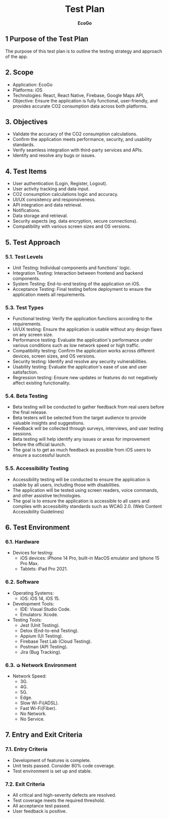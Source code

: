 <!-- PROJECT LOGO -->
<br />
<div align="center">
  <h1 align="center">Test Plan</h1>
  <p align="center">
    <strong>EcoGo</strong>
    <br />
  
  </p>
</div>



## 1 Purpose of the Test Plan

The purpose of this test plan is to outline the testing strategy and approach of the app. 

## 2. Scope

- Application: EcoGo
- Platforms: iOS
- Technologies: React, React Native, Firebase, Google Maps API,
- Objective: Ensure the application is fully functional, user-friendly, and provides accurate CO2 consumption data across both platforms.

## 3. Objectives

- Validate the accuracy of the CO2 consumption calculations.
- Confirm the application meets performance, security, and usability standards.
- Verify seamless integration with third-party services and APIs.
- Identify and resolve any bugs or issues.

## 4. Test Items

- User authentication (Login, Register, Logout).
- User activity tracking and data input.
- CO2 consumption calculations logic and accuracy.
- UI/UX consistency and responsiveness.
- API integration and data retrieval.
- Notifications. 
- Data storage and retrieval.
- Security aspects (eg. data encryption, secure connections).
- Compatibility with various screen sizes and OS versions. 

## 5. Test Approach

### 5.1. Test Levels

- Unit Testing: Individual components and functions' logic.
- Integration Testing: Interaction between frontend and backend components.
- System Testing: End-to-end testing of the application on iOS.
- Acceptance Testing: Final testing before deployment to ensure the application meets all requirements.

### 5.3. Test Types

- Functional testing: Verify the application functions according to the requirements.
- UI/UX testing: Ensure the application is usable without any design flaws on any screen size.
- Performance testing: Evaluate the application's performance under various conditions such as low network speed or high traffic.
- Compatibility testing: Confirm the application works across different devices, screen sizes, and OS versions.
- Security testing: Identify and resolve any security vulnerabilities.
- Usability testing: Evaluate the application's ease of use and user satisfaction.
- Regression testing: Ensure new updates or features do not negatively affect existing functionality.

### 5.4. Beta Testing

- Beta testing will be conducted to gather feedback from real users before the final release.
- Beta testers will be selected from the target audience to provide valuable insights and suggestions.
- Feedback will be collected through surveys, interviews, and user testing sessions.
- Beta testing will help identify any issues or areas for improvement before the official launch.
- The goal is to get as much feedback as possible from iOS users to ensure a successful launch.

### 5.5.  Accessibility Testing
  
- Accessibility testing will be conducted to ensure the application is usable by all users, including those with disabilities.
- The application will be tested using screen readers, voice commands, and other assistive technologies.
- The goal is to ensure the application is accessible to all users and complies with accessibility standards such as WCAG 2.0. (Web Content Accessibility Guidelines)

## 6. Test Environment

### 6.1. Hardware

- Devices for testing:
  - iOS devices: iPhone 14 Pro, built-in MacOS emulator and Iphone 15 Pro Max.
  - Tablets: iPad Pro 2021.

### 6.2. Software

- Operating Systems:
  - iOS: iOS 14, iOS 15.
- Development Tools:
  - IDE: Visual Studio Code.
  - Emulators: Xcode.
- Testing Tools:
  - Jest (Unit Testing).
  - Detox (End-to-end Testing).
  - Appium (UI Testing).
  - Firebase Test Lab (Cloud Testing).
  - Postman (API Testing).
  - Jira (Bug Tracking).

### 6.3. ➭ Network Environment

- Network Speed:
  - 3G.
  - 4G.
  - 5G.
  - Edge.
  - Slow Wi-Fi(ADSL).
  - Fast Wi-Fi(Fiber).
  - No Network.
  - No Service.


## 7. Entry and Exit Criteria

### 7.1. Entry Criteria

- Development of features is complete.
- Unit tests passed. Consider 80% code coverage.
- Test environment is set up and stable.

### 7.2. Exit Criteria

- All critical and high-severity defects are resolved.
- Test coverage meets the required threshold.
- All acceptance test passed.
- User feedback is positive.